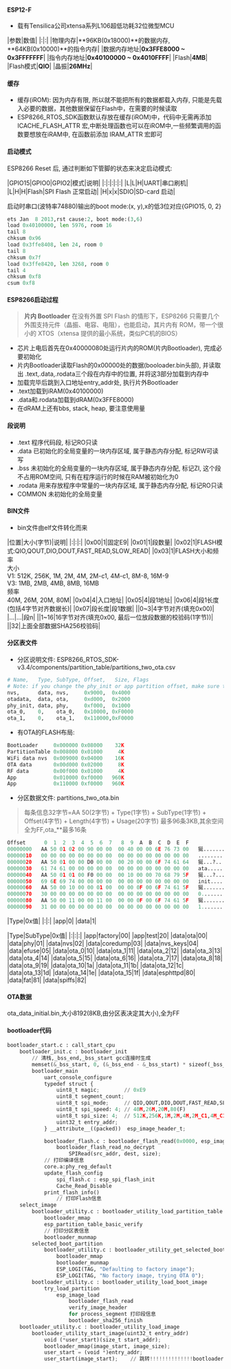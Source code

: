 #### ESP12-F
- 载有Tensilica公司xtensa系列L106超低功耗32位微型MCU

|参数|数值|
|:|:|
|物理内存|**96KB(0x18000)**的数据内存, **64KB(0x10000)**的指令内存|
|数据内存地址|**0x3FFE8000 ~ 0x3FFFFFFF**|
|指令内存地址|**0x40100000 ~ 0x4010FFFF**|
|Flash|**4MB**|
|Flash模式|**QIO**|
|晶振|**26MHz**|

#### 缓存
- 缓存(iROM): 因为内存有限, 所以就不能把所有的数据都载入内存, 只能是先载入必要的数据，其他数据保留在Flash中，在需要的时候读取
- ESP8266_RTOS_SDK函数默认存放在缓存(iROM)中，代码中无需再添加 ICACHE_FLASH_ATTR 宏,中断处理函数也可以在iROM中,一些频繁调用的函数要想放在iRAM中, 在函数前添加 IRAM_ATTR 宏即可

#### 启动模式
ESP8266 Reset 后, 通过判断如下管脚的状态来决定启动模式:

|GPIO15|GPIO0|GPIO2|模式|说明|
|:|:|:|:|:|
|L|L|H|UART|串口刷机|
|L|H|H|Flash|SPI Flash 正常启动|
|H|x|x|SDIO|SD-card 启动|

启动时串口(波特率74880)输出的boot mode:(x, y),x的低3位对应{GPIO15, 0, 2}

``` python
ets Jan  8 2013,rst cause:2, boot mode:(3,6)
load 0x40100000, len 5976, room 16
tail 8
chksum 0x96
load 0x3ffe8408, len 24, room 0
tail 8
chksum 0x7f
load 0x3ffe8420, len 3268, room 0
tail 4
chksum 0xf8
csum 0xf8
```

#### ESP8266启动过程
> **片内 Bootloader**
在没有外置 SPI Flash 的情形下，ESP8266 只需要几个外围支持元件（晶振、电容、电阻），也能启动，其片内有 ROM，带一个很小的 XTOS（xtensa 提供的最小系统，类似PC机的BIOS）

- 芯片上电后首先在0x40000080处运行片内的ROM(片内Bootloader), 完成必要初始化
- 片内Bootloader读取Flash的0x00000处的数据(booloader.bin头部), 并读取出 .text,.data,.rodata三个段在内存中的位置, 并将这3部分加载到内存中
- 加载完毕后跳到入口地址entry_addr处, 执行片外Bootloader
- .text加载到iRAM(0x40100000)
- .data和.rodata加载到dRAM(0x3FFE8000)
- 在dRAM上还有bbs, stack, heap, 要注意使用量

#### 段说明
- .text 程序代码段, 标记RO只读
- .data 已初始化的全局变量的一块内存区域, 属于静态内存分配, 标记RW可读写
- .bss 未初始化的全局变量的一块内存区域, 属于静态内存分配, 标记ZI, 这个段不占用ROM空间, 只有在程序运行的时候在RAM被初始化为0
- .rodata 用来存放程序中常量的一块内存区域, 属于静态内存分配, 标记RO只读
- COMMON	未初始化的全局变量

#### BIN文件
- bin文件由elf文件转化而来

|位置|大小(字节)|说明|
|:|:|:|
|0x00|1|固定E9|
|0x01|1|段数量|
|0x02|1|FLASH模式:QIO,QOUT,DIO,DOUT,FAST_READ,SLOW_READ|
|0x03|1|FLASH大小和频率<br>大小<br>V1: 512K, 256K, 1M, 2M, 4M, 2M-c1, 4M-c1, 8M-8, 16M-9<br>V3: 1MB, 2MB, 4MB, 8MB, 16MB<br>频率<br>40M, 26M, 20M, 80M|
|0x04|4|入口地址|
|0x05|4|段1地址|
|0x06|4|段1长度(包括4字节对齐数据长)|
|0x07|段长度|段1数据|
||0~3|4字节对齐(填充0x00)|
|...|...|段n|
||1~16|16字节对齐(填充0x00, 最后一位放段数据的校验码(1字节))|
||32|上面全部数据SHA256校验码|

#### 分区表文件
- 分区说明文件: ESP8266_RTOS_SDK-v3.4/components/partition_table/partitions_two_ota.csv
``` python
# Name,   Type, SubType, Offset,   Size, Flags
# Note: if you change the phy_init or app partition offset, make sure to change the offset in Kconfig.projbuild
nvs,      data, nvs,     0x9000,  0x4000
otadata,  data, ota,     0xd000,  0x2000
phy_init, data, phy,     0xf000,  0x1000
ota_0,    0,    ota_0,   0x10000, 0xF0000
ota_1,    0,    ota_1,   0x110000,0xF0000
```
- 有OTA的FLASH布局:
``` python
BootLoader     0x000000 0x08000    32K
PartitionTable 0x008000 0x01000     4K
WiFi data nvs  0x009000 0x04000    16K
OTA data       0x00d000 0x02000     8K
RF data        0x00f000 0x01000     4K
App            0x010000 0xf0000   960K
App            0x110000 0xf0000   960K
```
- 分区数据文件: partitions_two_ota.bin
> 每条信息32字节=AA 50(2字节) + Type(1字节) + SubType(1字节) + Offset(4字节) + Length(4字节) + Usage(20字节)
最多96条3KB,其余空间全为FF,ota_**最多16条
``` python
Offset      0  1  2  3  4  5  6  7   8  9  A  B  C  D  E  F
00000000   AA 50 01 02 00 90 00 00  00 40 00 00 6E 76 73 00   狿.......@..nvs.
00000010   00 00 00 00 00 00 00 00  00 00 00 00 00 00 00 00   ................
00000020   AA 50 01 00 00 D0 00 00  00 20 00 00 6F 74 61 64   狿...?.. ..otad
00000030   61 74 61 00 00 00 00 00  00 00 00 00 00 00 00 00   ata.............
00000040   AA 50 01 01 00 F0 00 00  00 10 00 00 70 68 79 5F   狿...?.....phy_
00000050   69 6E 69 74 00 00 00 00  00 00 00 00 00 00 00 00   init............
00000060   AA 50 00 10 00 00 01 00  00 00 0F 00 6F 74 61 5F   狿..........ota_
00000070   30 00 00 00 00 00 00 00  00 00 00 00 00 00 00 00   0...............
00000080   AA 50 00 11 00 00 11 00  00 00 0F 00 6F 74 61 5F   狿..........ota_
00000090   31 00 00 00 00 00 00 00  00 00 00 00 00 00 00 00   1...............
```

|Type|0x值|
|:|:|
|app|0|
|data|1|

|Type|SubType|0x值|
|:|:|:|
|app|factory|00|
|app|test|20|
|data|ota|00|
|data|phy|01|
|data|nvs|02|
|data|coredump|03|
|data|nvs_keys|04|
|data|efuse|05|
|data|ota_0|10|
|data|ota_1|11|
|data|ota_2|12|
|data|ota_3|13|
|data|ota_4|14|
|data|ota_5|15|
|data|ota_6|16|
|data|ota_7|17|
|data|ota_8|18|
|data|ota_9|19|
|data|ota_10|1a|
|data|ota_11|1b|
|data|ota_12|1c|
|data|ota_13|1d|
|data|ota_14|1e|
|data|ota_15|1f|
|data|esphttpd|80|
|data|fat|81|
|data|spiffs|82|

#### OTA数据
ota_data_initial.bin,大小8192(8KB,由分区表决定其大小),全为FF

#### bootloader代码
``` python
bootloader_start.c : call_start_cpu
    bootloader_init.c : bootloader_init
        // 清栈,_bss_end,_bss_start gcc连接时生成
        memset(&_bss_start, 0, (&_bss_end - &_bss_start) * sizeof(_bss_start))
        bootloader_main
            uart_console_configure
            typedef struct {
                uint8_t magic;        // 0xE9
                uint8_t segment_count;
                uint8_t spi_mode;     // QIO,QOUT,DIO,DOUT,FAST_READ,SLOW_READ
                uint8_t spi_speed: 4; // 40M,26M,20M,80(F)
                uint8_t spi_size: 4;  // 512K,256K,1M,2M,4M,2M_C1,4M_C1,8M(8),16,MAX
                uint32_t entry_addr;
            } __attribute__((packed))  esp_image_header_t;

            bootloader_flash.c : bootloader_flash_read(0x0000, esp_image_header_t)
                bootloader_flash_read_no_decrypt
                    SPIRead(src_addr, dest, size);
            // 打印编译信息
            core.a:phy_reg_default
            update_flash_config
                spi_flash.c : esp_spi_flash_init
                Cache_Read_Disable
            print_flash_info()
                // 打印Flash信息
    select_image
        bootloader_utility.c : bootloader_utility_load_partition_table
            bootloader_mmap
            esp_partition_table_basic_verify
            // 打印分区表信息
            bootloader_munmap
        selected_boot_partition
            bootloader_utility.c : bootloader_utility_get_selected_boot_partition
                bootloader_mmap
                bootloader_munmap
                ESP_LOGI(TAG, "Defaulting to factory image");
                ESP_LOGI(TAG, "No factory image, trying OTA 0");
        bootloader_utility.c : bootloader_utility_load_boot_image
            try_load_partition
                esp_image_load
                    bootloader_flash_read
                    verify_image_header
                    for process_segment 打印段信息
                    bootloader_sha256_finish
    bootloader_utility.c : bootloader_utility_load_image
        bootloader_utility_start_image(uint32_t entry_addr)
            void (*user_start)(size_t start_addr);
            bootloader_mmap(image_start, image_size);
            user_start = (void *)entry_addr;
            user_start(image_start);    // 跳转!!!!!!!!!!!!!!bootloader完成工作
```